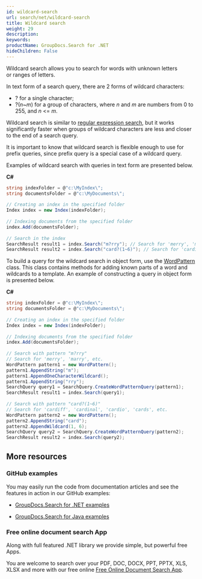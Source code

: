 ```yaml
---
id: wildcard-search
url: search/net/wildcard-search
title: Wildcard search
weight: 29
description: 
keywords: 
productName: GroupDocs.Search for .NET
hideChildren: False
---
```

Wildcard search allows you to search for words with unknown letters or ranges of letters.

In text form of a search query, there are 2 forms of wildcard characters:

*   ? for a single character;
*   ?(*n*~*m*) for a group of characters, where *n* and *m* are numbers from 0 to 255, and *n* <= *m*.

Wildcard search is similar to [regular expression search](Wildcard%2Bsearch.html), but it works significantly faster when groups of wildcard characters are less and closer to the end of a search query.

It is important to know that wildcard search is flexible enough to use for prefix queries, since prefix query is a special case of a wildcard query.

Examples of wildcard search with queries in text form are presented below.

**C#**

```csharp
string indexFolder = @"c:\MyIndex\";
string documentsFolder = @"c:\MyDocuments\";
 
// Creating an index in the specified folder
Index index = new Index(indexFolder);
 
// Indexing documents from the specified folder
index.Add(documentsFolder);
 
// Search in the index
SearchResult result1 = index.Search("m?rry"); // Search for 'merry', 'marry', etc.
SearchResult result2 = index.Search("card?(1~6)"); // Search for 'cardiff', 'cardinal', 'cardio', 'cards', etc.
```

To build a query for the wildcard search in object form, use the [WordPattern](https://apireference.groupdocs.com/net/search/groupdocs.search.common/wordpattern) class. This class contains methods for adding known parts of a word and wildcards to a template. An example of constructing a query in object form is presented below.

**C#**

```csharp
string indexFolder = @"c:\MyIndex\";
string documentsFolder = @"c:\MyDocuments\";
 
// Creating an index in the specified folder
Index index = new Index(indexFolder);
 
// Indexing documents from the specified folder
index.Add(documentsFolder);
 
// Search with pattern "m?rry"
// Search for 'merry', 'marry', etc.
WordPattern pattern1 = new WordPattern();
pattern1.AppendString("m");
pattern1.AppendOneCharacterWildcard();
pattern1.AppendString("rry");
SearchQuery query1 = SearchQuery.CreateWordPatternQuery(pattern1);
SearchResult result1 = index.Search(query1);
 
// Search with pattern "card?(1~6)"
// Search for 'cardiff', 'cardinal', 'cardio', 'cards', etc.
WordPattern pattern2 = new WordPattern();
pattern2.AppendString("card");
pattern2.AppendWildcard(1, 6);
SearchQuery query2 = SearchQuery.CreateWordPatternQuery(pattern2);
SearchResult result2 = index.Search(query2);
```

## More resources

### GitHub examples

You may easily run the code from documentation articles and see the features in action in our GitHub examples:

*   [GroupDocs.Search for .NET examples](https://github.com/groupdocs-search/GroupDocs.Search-for-.NET)
    
*   [GroupDocs.Search for Java examples](https://github.com/groupdocs-search/GroupDocs.Search-for-Java)
    

### Free online document search App

Along with full featured .NET library we provide simple, but powerful free Apps.

You are welcome to search over your PDF, DOC, DOCX, PPT, PPTX, XLS, XLSX and more with our free online [Free Online Document Search App](https://products.groupdocs.app/search).

